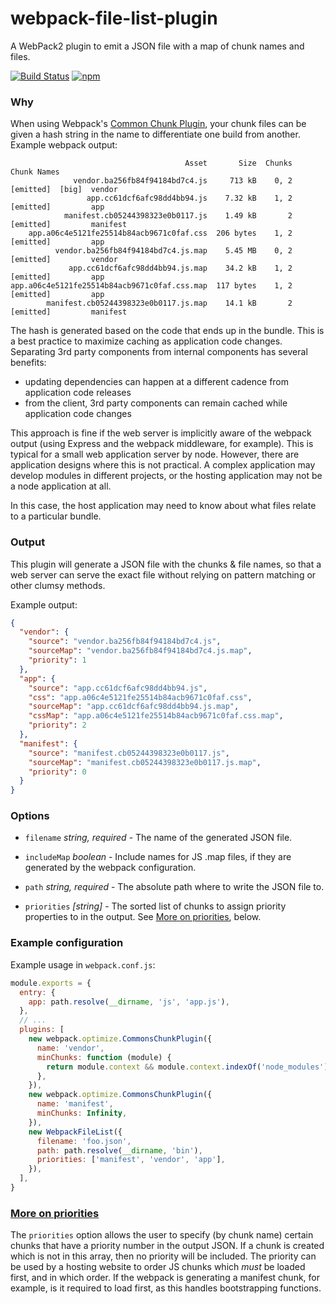 # webpack-file-list-plugin
A WebPack2 plugin to emit a JSON file with a map of chunk names and files.

[![Build Status](https://travis-ci.org/object88/webpack-file-list-plugin.svg?branch=master)](https://travis-ci.org/object88/webpack-file-list-plugin) [![npm](https://img.shields.io/npm/v/webpack-file-list-plugin.svg)](https://www.npmjs.com/package/webpack-file-list-plugin)

### Why

When using Webpack's [Common Chunk Plugin](https://webpack.js.org/plugins/commons-chunk-plugin/), your chunk files can be given a hash string in the name to differentiate one build from another.  Example webpack output:

```
                                       Asset       Size  Chunks                    Chunk Names
              vendor.ba256fb84f94184bd7c4.js     713 kB    0, 2  [emitted]  [big]  vendor
                 app.cc61dcf6afc98dd4bb94.js    7.32 kB    1, 2  [emitted]         app
            manifest.cb05244398323e0b0117.js    1.49 kB       2  [emitted]         manifest
    app.a06c4e5121fe25514b84acb9671c0faf.css  206 bytes    1, 2  [emitted]         app
          vendor.ba256fb84f94184bd7c4.js.map    5.45 MB    0, 2  [emitted]         vendor
             app.cc61dcf6afc98dd4bb94.js.map    34.2 kB    1, 2  [emitted]         app
app.a06c4e5121fe25514b84acb9671c0faf.css.map  117 bytes    1, 2  [emitted]         app
        manifest.cb05244398323e0b0117.js.map    14.1 kB       2  [emitted]         manifest
```

The hash is generated based on the code that ends up in the bundle.  This is a best practice to maximize caching as application code changes.  Separating 3rd party components from internal components has several benefits:
* updating dependencies can happen at a different cadence from application code releases
* from the client, 3rd party components can remain cached while application code changes

This approach is fine if the web server is implicitly aware of the webpack output (using Express and the webpack middleware, for example).  This is typical for a small web application server by node.  However, there are application designs where this is not practical.  A complex application may develop modules in different projects, or the hosting application may not be a node application at all.

In this case, the host application may need to know about what files relate to a particular bundle.

### Output

This plugin will generate a JSON file with the chunks & file names, so that a web server can serve the exact file without relying on pattern matching or other clumsy methods.

Example output:
``` JSON
{
  "vendor": {
    "source": "vendor.ba256fb84f94184bd7c4.js",
    "sourceMap": "vendor.ba256fb84f94184bd7c4.js.map",
    "priority": 1
  },
  "app": {
    "source": "app.cc61dcf6afc98dd4bb94.js",
    "css": "app.a06c4e5121fe25514b84acb9671c0faf.css",
    "sourceMap": "app.cc61dcf6afc98dd4bb94.js.map",
    "cssMap": "app.a06c4e5121fe25514b84acb9671c0faf.css.map",
    "priority": 2
  },
  "manifest": {
    "source": "manifest.cb05244398323e0b0117.js",
    "sourceMap": "manifest.cb05244398323e0b0117.js.map",
    "priority": 0
  }
}
```

### Options

* `filename` _string, required_ - The name of the generated JSON file.

* `includeMap` _boolean_ - Include names for JS .map files, if they are generated by the webpack configuration.

* `path` _string, required_ - The absolute path where to write the JSON file to.

* `priorities` _[string]_ - The sorted list of chunks to assign priority properties to in the output.  See [More on priorities](#more-on-priorities), below.

### Example configuration

Example usage in `webpack.conf.js`:

``` js
module.exports = {
  entry: {
    app: path.resolve(__dirname, 'js', 'app.js'),
  },
  // ...
  plugins: [
    new webpack.optimize.CommonsChunkPlugin({
      name: 'vendor',
      minChunks: function (module) {
        return module.context && module.context.indexOf('node_modules') !== -1;
      },
    }),
    new webpack.optimize.CommonsChunkPlugin({
      name: 'manifest',
      minChunks: Infinity,
    }),
    new WebpackFileList({
      filename: 'foo.json',
      path: path.resolve(__dirname, 'bin'),
      priorities: ['manifest', 'vendor', 'app'],
    }),
  ],
}
```

### [More on priorities](#more-on-priorities)

The `priorities` option allows the user to specify (by chunk name) certain chunks that have a priority number in the output JSON.  If a chunk is created which is not in this array, then no priority will be included.  The priority can be used by a hosting website to order JS chunks which _must_ be loaded first, and in which order.  If the webpack is generating a manifest chunk, for example, is it required to load first, as this handles bootstrapping functions.
